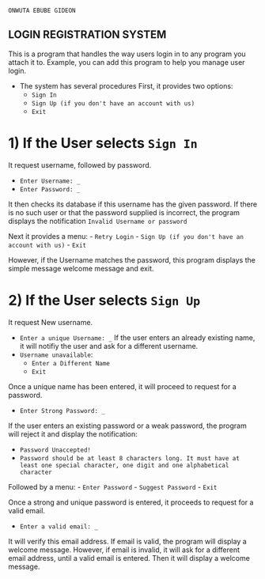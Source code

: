 ```
ONWUTA EBUBE GIDEON
```
## LOGIN REGISTRATION SYSTEM

This is a program that handles the way users login in to any program you attach
it to. Example, you can add this program to help you manage user login.

* The system has several procedures
First, it provides two options:
	- `Sign In`
	- `Sign Up (if you don't have an account with us)`
	- `Exit`

# 1) If the User selects `Sign In`
It request username, followed by password.
* `Enter Username: _`
* `Enter Password: _`

It then checks its database if this username has the given password.
If there is no such user or that the password supplied is incorrect,
the program displays the notification
`Invalid Username or password`

Next it provides a menu:
	- `Retry Login`
	- `Sign Up (if you don't have an account with us)`
	- `Exit`

However, if the Username matches the password, this program displays the
simple message welcome message and exit.

# 2) If the User selects `Sign Up`
It request New username.
* `Enter a unique Username: _`
If the user enters an already existing name, it will notifiy the user and
ask for a different username.
* `Username unavailable`:
	- `Enter a Different Name`
	- `Exit`

Once a unique name has been entered, it will proceed to request for a password.
* `Enter Strong Password: _`

If the user enters an existing password or a weak password, the program will
reject it and display the notification:

* `Password Unaccepted!`
* `Password should be at least 8 characters long. It must have at least
one special character, one digit and one alphabetical character`

Followed by a menu:
	- `Enter Password`
	- `Suggest Password`
	- `Exit`

Once a strong and unique password is entered, it proceeds to request for
a valid email.
* `Enter a valid email: _`

It will verify this email address. If email is valid, the program will
display a welcome message.
However, if email is invalid, it will ask for a different email address,
until a valid email is entered. Then it will display a welcome message.
